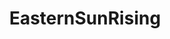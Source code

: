---
title: EasternSunRising
crosslinks:
- aznidentity
- hapas
- CrimesAgainstAsianity
- youtubefactsbot
- asiantwoX
- AsianMasculinity
- Sino
- AgainstHateSubreddits
- TrueReddit
- WMAF
- AznLivesMatter
- korea
- asianamerican
- autotldr
- beholdthemasterrace
- asianfeminism
- Fragility
- AMAAggregator
- CIWO
- singapore
---